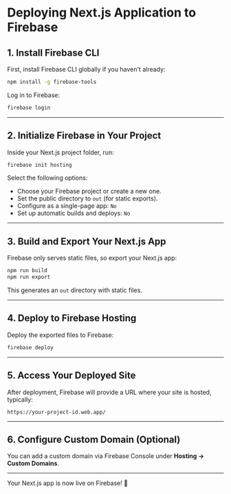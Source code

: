 # Deploying Next.js Application to Firebase

## **1. Install Firebase CLI**

First, install Firebase CLI globally if you haven't already:

```sh
npm install -g firebase-tools
```

Log in to Firebase:

```sh
firebase login
```

---

## **2. Initialize Firebase in Your Project**

Inside your Next.js project folder, run:

```sh
firebase init hosting
```

Select the following options:

- Choose your Firebase project or create a new one.
- Set the public directory to `out` (for static exports).
- Configure as a single-page app: `No`
- Set up automatic builds and deploys: `No`

---

## **3. Build and Export Your Next.js App**

Firebase only serves static files, so export your Next.js app:

```sh
npm run build
npm run export
```

This generates an `out` directory with static files.

---

## **4. Deploy to Firebase Hosting**

Deploy the exported files to Firebase:

```sh
firebase deploy
```

---

## **5. Access Your Deployed Site**

After deployment, Firebase will provide a URL where your site is hosted, typically:

```
https://your-project-id.web.app/
```

---

## **6. Configure Custom Domain (Optional)**

You can add a custom domain via Firebase Console under **Hosting → Custom Domains**.

---

Your Next.js app is now live on Firebase! 🚀
